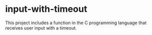 # input-with-timeout
This project includes a function in the C programming language that receives user input with a timeout.
